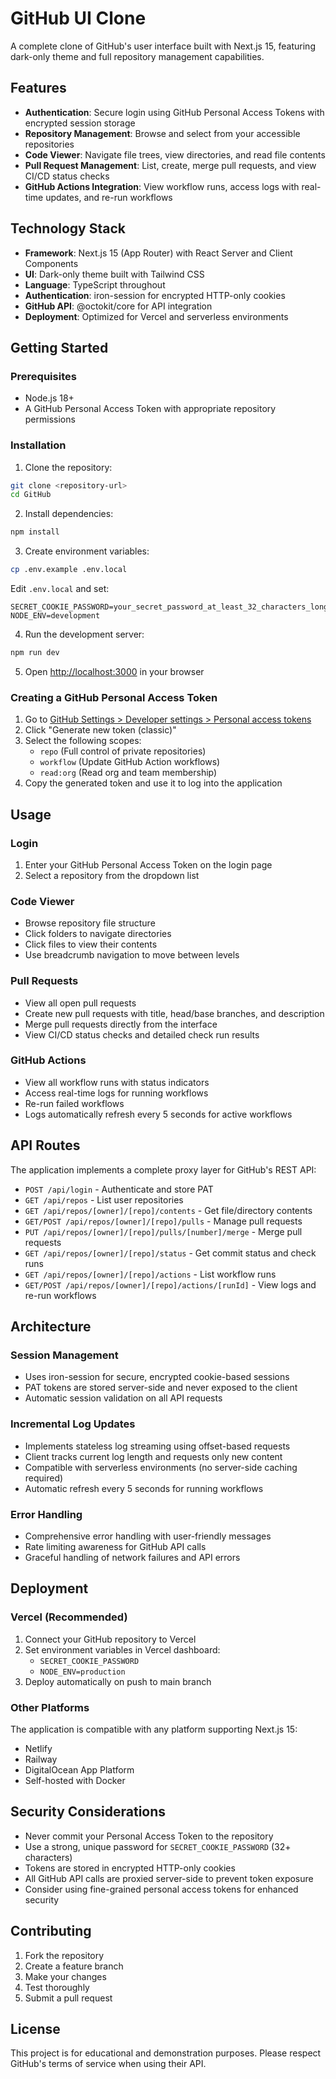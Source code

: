 # GitHub UI Clone

A complete clone of GitHub's user interface built with Next.js 15, featuring dark-only theme and full repository management capabilities.

## Features

- **Authentication**: Secure login using GitHub Personal Access Tokens with encrypted session storage
- **Repository Management**: Browse and select from your accessible repositories
- **Code Viewer**: Navigate file trees, view directories, and read file contents
- **Pull Request Management**: List, create, merge pull requests, and view CI/CD status checks
- **GitHub Actions Integration**: View workflow runs, access logs with real-time updates, and re-run workflows

## Technology Stack

- **Framework**: Next.js 15 (App Router) with React Server and Client Components
- **UI**: Dark-only theme built with Tailwind CSS
- **Language**: TypeScript throughout
- **Authentication**: iron-session for encrypted HTTP-only cookies
- **GitHub API**: @octokit/core for API integration
- **Deployment**: Optimized for Vercel and serverless environments

## Getting Started

### Prerequisites

- Node.js 18+ 
- A GitHub Personal Access Token with appropriate repository permissions

### Installation

1. Clone the repository:
```bash
git clone <repository-url>
cd GitHub
```

2. Install dependencies:
```bash
npm install
```

3. Create environment variables:
```bash
cp .env.example .env.local
```

Edit `.env.local` and set:
```
SECRET_COOKIE_PASSWORD=your_secret_password_at_least_32_characters_long
NODE_ENV=development
```

4. Run the development server:
```bash
npm run dev
```

5. Open [http://localhost:3000](http://localhost:3000) in your browser

### Creating a GitHub Personal Access Token

1. Go to [GitHub Settings > Developer settings > Personal access tokens](https://github.com/settings/tokens)
2. Click "Generate new token (classic)"
3. Select the following scopes:
   - `repo` (Full control of private repositories)
   - `workflow` (Update GitHub Action workflows)
   - `read:org` (Read org and team membership)
4. Copy the generated token and use it to log into the application

## Usage

### Login
1. Enter your GitHub Personal Access Token on the login page
2. Select a repository from the dropdown list

### Code Viewer
- Browse repository file structure
- Click folders to navigate directories
- Click files to view their contents
- Use breadcrumb navigation to move between levels

### Pull Requests
- View all open pull requests
- Create new pull requests with title, head/base branches, and description
- Merge pull requests directly from the interface
- View CI/CD status checks and detailed check run results

### GitHub Actions
- View all workflow runs with status indicators
- Access real-time logs for running workflows
- Re-run failed workflows
- Logs automatically refresh every 5 seconds for active workflows

## API Routes

The application implements a complete proxy layer for GitHub's REST API:

- `POST /api/login` - Authenticate and store PAT
- `GET /api/repos` - List user repositories
- `GET /api/repos/[owner]/[repo]/contents` - Get file/directory contents
- `GET/POST /api/repos/[owner]/[repo]/pulls` - Manage pull requests
- `PUT /api/repos/[owner]/[repo]/pulls/[number]/merge` - Merge pull requests
- `GET /api/repos/[owner]/[repo]/status` - Get commit status and check runs
- `GET /api/repos/[owner]/[repo]/actions` - List workflow runs
- `GET/POST /api/repos/[owner]/[repo]/actions/[runId]` - View logs and re-run workflows

## Architecture

### Session Management
- Uses iron-session for secure, encrypted cookie-based sessions
- PAT tokens are stored server-side and never exposed to the client
- Automatic session validation on all API requests

### Incremental Log Updates
- Implements stateless log streaming using offset-based requests
- Client tracks current log length and requests only new content
- Compatible with serverless environments (no server-side caching required)
- Automatic refresh every 5 seconds for running workflows

### Error Handling
- Comprehensive error handling with user-friendly messages
- Rate limiting awareness for GitHub API calls
- Graceful handling of network failures and API errors

## Deployment

### Vercel (Recommended)
1. Connect your GitHub repository to Vercel
2. Set environment variables in Vercel dashboard:
   - `SECRET_COOKIE_PASSWORD`
   - `NODE_ENV=production`
3. Deploy automatically on push to main branch

### Other Platforms
The application is compatible with any platform supporting Next.js 15:
- Netlify
- Railway
- DigitalOcean App Platform
- Self-hosted with Docker

## Security Considerations

- Never commit your Personal Access Token to the repository
- Use a strong, unique password for `SECRET_COOKIE_PASSWORD` (32+ characters)
- Tokens are stored in encrypted HTTP-only cookies
- All GitHub API calls are proxied server-side to prevent token exposure
- Consider using fine-grained personal access tokens for enhanced security

## Contributing

1. Fork the repository
2. Create a feature branch
3. Make your changes
4. Test thoroughly
5. Submit a pull request

## License

This project is for educational and demonstration purposes. Please respect GitHub's terms of service when using their API.